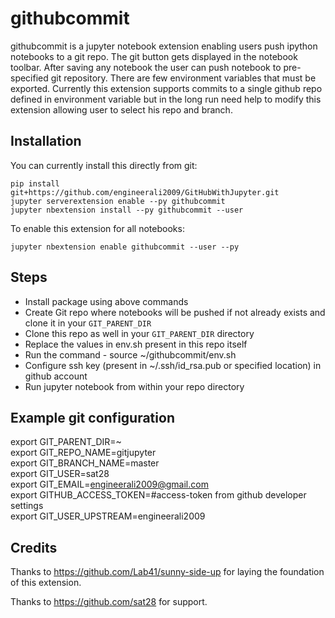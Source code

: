 # githubcommit

githubcommit is a jupyter notebook extension enabling users push ipython notebooks to a git repo.
The git button gets displayed in the notebook toolbar. After saving any notebook
the user can push notebook to pre-specified git repository. There are few
environment variables that must be exported. Currently this extension supports
commits to a single github repo defined in environment variable but in the long
run need help to modify this extension allowing user to select his repo and branch.

## Installation

You can currently install this directly from git:

```
pip install git+https://github.com/engineerali2009/GitHubWithJupyter.git
jupyter serverextension enable --py githubcommit
jupyter nbextension install --py githubcommit --user
```

To enable this extension for all notebooks:

```
jupyter nbextension enable githubcommit --user --py
```

## Steps

* Install package using above commands
* Create Git repo where notebooks will be pushed if not already exists and clone it in your `GIT_PARENT_DIR`
* Clone this repo as well in your `GIT_PARENT_DIR` directory
* Replace the values in env.sh present in this repo itself
* Run the command - source ~/githubcommit/env.sh
* Configure ssh key (present in ~/.ssh/id_rsa.pub or specified location) in github account
* Run jupyter notebook from within your repo directory

## Example git configuration
export GIT_PARENT_DIR=~ <br />
export GIT_REPO_NAME=gitjupyter <br />
export GIT_BRANCH_NAME=master <br />
export GIT_USER=sat28 <br />
export GIT_EMAIL=engineerali2009@gmail.com <br />
export GITHUB_ACCESS_TOKEN=#access-token from github developer settings <br />
export GIT_USER_UPSTREAM=engineerali2009 <br />


## Credits

Thanks to https://github.com/Lab41/sunny-side-up for laying the foundation of this extension.

Thanks to https://github.com/sat28 for support.


